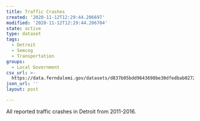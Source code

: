 ```yaml
---
title: Traffic Crashes
created: '2020-11-12T12:29:44.206697'
modified: '2020-11-12T12:29:44.206704'
state: active
type: dataset
tags:
  - Detroit
  - Semcog
  - Transportation
groups:
  - Local Government
csv_url: >-
  https://data.ferndalemi.gov/datasets/d837b05bdd9643698be30dfedbab0272_0.csv?outSR=%7B%22latestWkid%22%3A3857%2C%22wkid%22%3A102100%7D
json_url: ''
layout: post

---
```

All reported traffic crashes in Detroit from 2011-2016.
